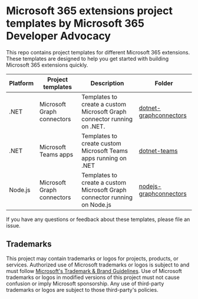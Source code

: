 # Microsoft 365 extensions project templates by Microsoft 365 Developer Advocacy

This repo contains project templates for different Microsoft 365 extensions. These templates are designed to help you get started with building Microsoft 365 extensions quickly.

Platform|Project templates|Description|Folder
---|---|---|---
.NET|Microsoft Graph connectors|Templates to create a custom Microsoft Graph connector running on .NET.|[dotnet-graphconnectors](./templates/dotnet-graphconnectors/README.md)
.NET|Microsoft Teams apps|Templates to create custom Microsoft Teams apps running on .NET|[dotnet-teams](./templates/dotnet-teams/README.md)
Node.js|Microsoft Graph connectors|Templates to create a custom Microsoft Graph connector running on Node.js|[nodejs-graphconnectors](./templates/nodejs-graphconnectors/README.md)

If you have any questions or feedback about these templates, please file an issue.

## Trademarks

This project may contain trademarks or logos for projects, products, or services. Authorized use of Microsoft 
trademarks or logos is subject to and must follow 
[Microsoft's Trademark & Brand Guidelines](https://www.microsoft.com/en-us/legal/intellectualproperty/trademarks/usage/general).
Use of Microsoft trademarks or logos in modified versions of this project must not cause confusion or imply Microsoft sponsorship.
Any use of third-party trademarks or logos are subject to those third-party's policies.
